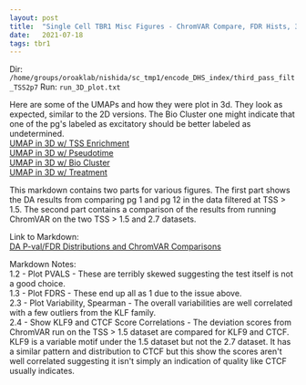 ```yaml
---
layout: post
title:  "Single Cell TBR1 Misc Figures - ChromVAR Compare, FDR Hists, 3D"
date:   2021-07-18
tags: tbr1
---
```


Dir: `/home/groups/oroaklab/nishida/sc_tmp1/encode_DHS_index/third_pass_filt_TSS2p7`
Run: `run_3D_plot.txt`

Here are some of the UMAPs and how they were plot in 3d. They look as expected, similar to the 2D versions. The Bio Cluster one might indicate that one of the pg's labeled as excitatory should be better labeled as undetermined.
<br>[UMAP in 3D w/ TSS Enrichment](https://www.dropbox.com/s/2x0fzhw1kws4zv3/blog_tmp1_3DUMAP_tss.png?dl=0)
<br>[UMAP in 3D w/ Pseudotime](https://www.dropbox.com/s/4jhcbnvp68uhfob/blog_tmp1_3DUMAP_pseudotime.png?dl=0)
<br>[UMAP in 3D w/ Bio Cluster](https://www.dropbox.com/s/e2rhe4oa7ny6r7a/blog_tmp1_3DUMAP_bioclust.png?dl=0)
<br>[UMAP in 3D w/ Treatment](https://www.dropbox.com/s/0re6w255skq2dr0/blog_tmp1_3DUMAP_treat.png?dl=0)

This markdown contains two parts for various figures. The first part shows the DA results from comparing pg 1 and pg 12 in the data filtered at TSS > 1.5. The second part contains a comparison of the results from running ChromVAR on the two TSS > 1.5 and 2.7 datasets.

Link to Markdown:
<br>[DA P-val/FDR Distributions and ChromVAR Comparisons](https://www.dropbox.com/s/y8di4csk1meql5g/sc_tmp1_misc_figs_01.html?dl=0)

Markdown Notes:
<br>1.2 - Plot PVALS - These are terribly skewed suggesting the test itself is not a good choice.
<br>1.3 - Plot FDRS - These end up all as 1 due to the issue above.
<br>2.3 - Plot Variability, Spearman - The overall variabilities are well correlated with a few outliers from the KLF family.
<br>2.4 - Show KLF9 and CTCF Score Correlations - The deviation scores from ChromVAR run on the TSS > 1.5 dataset are compared for KLF9 and CTCF. KLF9 is a variable motif under the 1.5 dataset but not the 2.7 dataset. It has a similar pattern and distribution to CTCF but this show the scores aren't well correlated suggesting it isn't simply an indication of quality like CTCF usually indicates.
